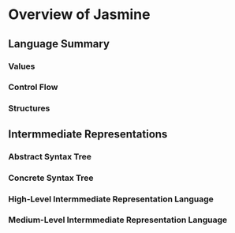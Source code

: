 # Overview of Jasmine

## Language Summary

### Values

### Control Flow

### Structures

## Intermmediate Representations

### Abstract Syntax Tree

### Concrete Syntax Tree

### High-Level Intermmediate Representation Language

### Medium-Level Intermmediate Representation Language